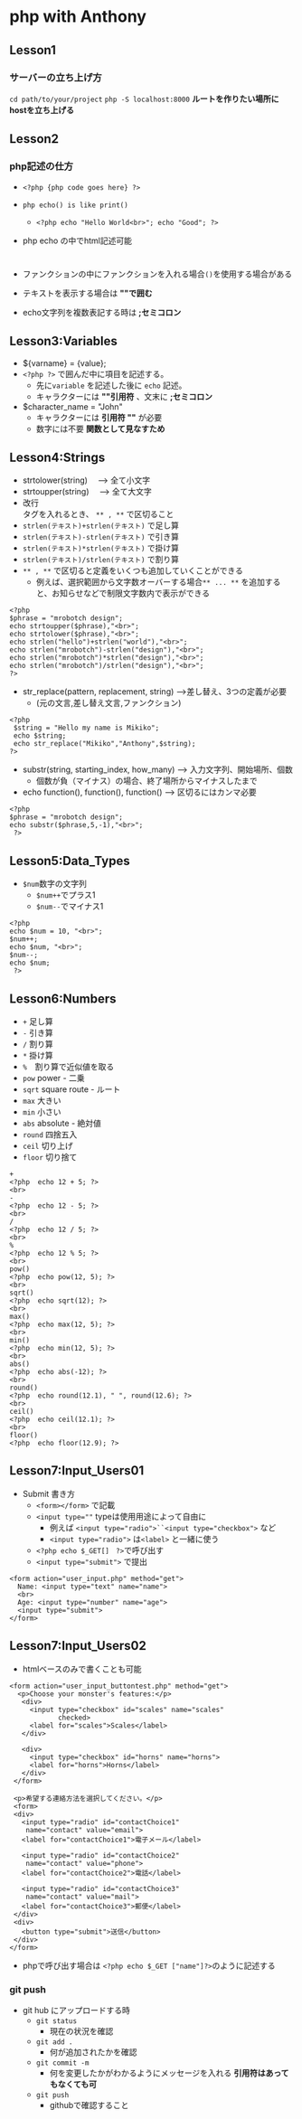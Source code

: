 # php with Anthony

## Lesson1

### サーバーの立ち上げ方

`cd path/to/your/project`
`php -S localhost:8000`
**ルートを作りたい場所にhostを立ち上げる**

## Lesson2

### php記述の仕方

- `<?php {php code goes here} ?>`
- `php echo() is like print()`
  - `<?php
 echo "Hello World<br>";
 echo "Good";
   ?>`
- php echo の中でhtml記述可能　<h1></h1>
- ファンクションの中にファンクションを入れる場合`()`を使用する場合がある

- テキストを表示する場合は **""で囲む**
- echo文字列を複数表記する時は **;セミコロン**


## Lesson3:Variables

- ${varname} = {value};
- `<?php ?>` で囲んだ中に項目を記述する。
  - 先に`variable` を記述した後に `echo` 記述。
  - キャラクターには **""引用符** 、文末に **;セミコロン**
- $character_name = "John"
  - キャラクターには **引用符 ""** が必要
  - 数字には不要 **関数として見なすため**

## Lesson4:Strings
- strtolower(string)　 --> 全て小文字
- strtoupper(string)　 --> 全て大文字
- 改行<br>タグを入れるとき、 `** , **` で区切ること
- `strlen(テキスト)+strlen(テキスト)` で足し算
- `strlen(テキスト)-strlen(テキスト)` で引き算
- `strlen(テキスト)*strlen(テキスト)` で掛け算
- `strlen(テキスト)/strlen(テキスト)` で割り算
- `** , **` で区切ると定義をいくつも追加していくことができる
  - 例えば、選択範囲から文字数オーバーする場合`** ... **` を追加すると、お知らせなどで制限文字数内で表示ができる

```
<?php
$phrase = "mrobotch design";
echo strtoupper($phrase),"<br>";
echo strtolower($phrase),"<br>";
echo strlen("hello")+strlen("world"),"<br>";
echo strlen("mrobotch")-strlen("design"),"<br>";
echo strlen("mrobotch")*strlen("design"),"<br>";
echo strlen("mrobotch")/strlen("design"),"<br>";
?>
```

- str_replace(pattern, replacement, string) -->差し替え、3つの定義が必要
  - (元の文言,差し替え文言,ファンクション)

```
<?php
 $string = "Hello my name is Mikiko";
 echo $string;
 echo str_replace("Mikiko","Anthony",$string);
?>
```

- substr(string, starting_index, how_many) --> 入力文字列、開始場所、個数
  - 個数が負（マイナス）の場合、終了場所からマイナスしたまで
- echo function(), function(), function() --> 区切るにはカンマ必要

```
<?php
$phrase = "mrobotch design";
echo substr($phrase,5,-1),"<br>";
 ?>
```

## Lesson5:Data_Types

- `$num`数字の文字列
  - `$num++`でプラス1
  - `$num--`でマイナス1

```
<?php
echo $num = 10, "<br>";
$num++;
echo $num, "<br>";
$num--;
echo $num;
 ?>
```

## Lesson6:Numbers

- `+` 足し算
- `-` 引き算
- `/` 割り算
- `*` 掛け算
- `%`　割り算で近似値を取る
- `pow` power - 二乗
- `sqrt` square route - ルート
- `max` 大きい
- `min` 小さい
- `abs` absolute - 絶対値
- `round` 四捨五入
- `ceil` 切り上げ
- `floor` 切り捨て



```
+
<?php  echo 12 + 5; ?>
<br>
-
<?php  echo 12 - 5; ?>
<br>
/
<?php  echo 12 / 5; ?>
<br>
%
<?php  echo 12 % 5; ?>
<br>
pow()
<?php  echo pow(12, 5); ?>
<br>
sqrt()
<?php  echo sqrt(12); ?>
<br>
max()
<?php  echo max(12, 5); ?>
<br>
min()
<?php  echo min(12, 5); ?>
<br>
abs()
<?php  echo abs(-12); ?>
<br>
round()
<?php  echo round(12.1), " ", round(12.6); ?>
<br>
ceil()
<?php  echo ceil(12.1); ?>
<br>
floor()
<?php  echo floor(12.9); ?>

```

## Lesson7:Input_Users01

- Submit 書き方
  - `<form></form>` で記載
  - `<input type=""` typeは使用用途によって自由に
    - 例えば `<input type="radio">``<input type="checkbox">` など
    - `<input type="radio">` は`<label>` と一緒に使う
  - `<?php echo $_GET[]　?>`で呼び出す
  - `<input type="submit">` で提出

```
<form action="user_input.php" method="get">
  Name: <input type="text" name="name">
  <br>
  Age: <input type="number" name="age">
  <input type="submit">
</form>
```

## Lesson7:Input_Users02

- htmlベースのみで書くことも可能
```
<form action="user_input_buttontest.php" method="get">
  <p>Choose your monster's features:</p>
   <div>
     <input type="checkbox" id="scales" name="scales"
            checked>
     <label for="scales">Scales</label>
   </div>

   <div>
     <input type="checkbox" id="horns" name="horns">
     <label for="horns">Horns</label>
   </div>
 </form>

 <p>希望する連絡方法を選択してください。</p>
 <form>
 <div>
   <input type="radio" id="contactChoice1"
    name="contact" value="email">
   <label for="contactChoice1">電子メール</label>

   <input type="radio" id="contactChoice2"
    name="contact" value="phone">
   <label for="contactChoice2">電話</label>

   <input type="radio" id="contactChoice3"
    name="contact" value="mail">
   <label for="contactChoice3">郵便</label>
 </div>
 <div>
   <button type="submit">送信</button>
 </div>
</form>

 ```
- phpで呼び出す場合は
`<?php echo $_GET ["name"]?>`のように記述する

### git push

- git hub にアップロードする時
  - `git status`
    - 現在の状況を確認
  - `git add .`
    - 何が追加されたかを確認
  - `git commit -m`
    - 何を変更したかがわかるようにメッセージを入れる **引用符はあってもなくても可**
  - `git push`
    - githubで確認すること
